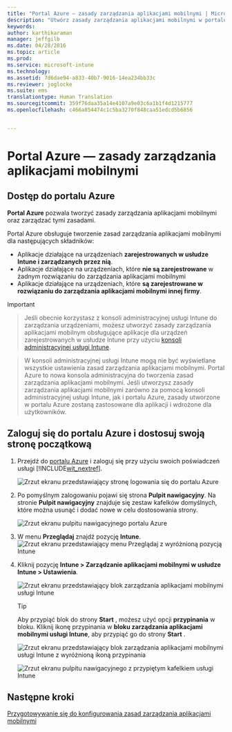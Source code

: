 ```yaml
---
title: "Portal Azure — zasady zarządzania aplikacjami mobilnymi | Microsoft Intune"
description: "Utwórz zasady zarządzania aplikacjami mobilnymi w portalu Azure. Zasady tworzone w tym miejscu można zastosować do urządzeń z rejestracją lub bez rejestracji w usłudze Intune."
keywords: 
author: karthikaraman
manager: jeffgilb
ms.date: 04/28/2016
ms.topic: article
ms.prod: 
ms.service: microsoft-intune
ms.technology: 
ms.assetid: 7d6dae94-a833-40b7-9016-14ea234bb33c
ms.reviewer: joglocke
ms.suite: ems
translationtype: Human Translation
ms.sourcegitcommit: 359f76daa35a14e4107a9e03c6a1b1f4d1215777
ms.openlocfilehash: c466a854474c1c5ba3270f848caa51edcd5b6856


---
```


# Portal Azure — zasady zarządzania aplikacjami mobilnymi
## Dostęp do portalu Azure
**Portal Azure** pozwala tworzyć zasady zarządzania aplikacjami mobilnymi oraz zarządzać tymi zasadami.

Portal Azure obsługuje tworzenie zasad zarządzania aplikacjami mobilnymi dla następujących składników:
- Aplikacje działające na urządzeniach **zarejestrowanych w usłudze Intune i zarządzanych przez nią**.
- Aplikacje działające na urządzeniach, które **nie są zarejestrowane** w żadnym rozwiązaniu do zarządzania aplikacjami mobilnymi
- Aplikacje działające na urządzeniach, które **są zarejestrowane w rozwiązaniu do zarządzania aplikacjami mobilnymi innej firmy**.

>[!IMPORTANT]

> Jeśli obecnie korzystasz z konsoli administracyjnej usługi Intune do zarządzania urządzeniami, możesz utworzyć zasady zarządzania aplikacjami mobilnym obsługujące aplikacje dla urządzeń zarejestrowanych w usłudze Intune przy użyciu [konsoli administracyjnej usługi Intune](configure-and-deploy-mobile-application-management-policies-in-the-microsoft-intune-console.md).

> W konsoli administracyjnej usługi Intune mogą nie być wyświetlane wszystkie ustawienia zasad zarządzania aplikacjami mobilnymi. Portal Azure to nowa konsola administracyjna do tworzenia zasad zarządzania aplikacjami mobilnymi. Jeśli utworzysz zasady zarządzania aplikacjami mobilnymi zarówno za pomocą konsoli administracyjnej usługi Intune, jak i portalu Azure, zasady utworzone w portalu Azure zostaną zastosowane dla aplikacji i wdrożone dla użytkowników.

## Zaloguj się do portalu Azure i dostosuj swoją stronę początkową

1.  Przejdź do [portalu Azure](https://portal.azure.com) i zaloguj się przy użyciu swoich poświadczeń usługi [!INCLUDE[wit_nextref](../includes/wit_nextref_md.md)].

    ![Zrzut ekranu przedstawiający stronę logowania się do portalu Azure](../media/AppManagement/AzurePortal_MAMSigninPage.png)

2.  Po pomyślnym zalogowaniu pojawi się strona **Pulpit nawigacyjny**. Na stronie **Pulpit nawigacyjny** znajduje się zestaw kafelków domyślnych, które można usunąć i dodać nowe w celu dostosowania strony.

    ![Zrzut ekranu pulpitu nawigacyjnego portalu Azure](../media/AppManagement/AzurePortal_MAMStartboard_NoMAM.png)

3.  W menu **Przeglądaj** znajdź pozycję **Intune**.![Zrzut ekranu przedstawiający menu Przeglądaj z wyróżnioną pozycją Intune](../media/AppManagement/AzurePortal_MAM_Browse_Intune.png)

4.  Kliknij pozycję **Intune > Zarządzanie aplikacjami mobilnymi w usłudze Intune > Ustawienia**.

    ![Zrzut ekranu przedstawiający blok zarządzania aplikacjami mobilnymi usługi Intune](../media/AppManagement/AzurePortal_MAM_Mainblade.png)

    > [!TIP]
    > Aby przypiąć blok do strony **Start** , możesz użyć opcji **przypinania** w bloku.  Kliknij ikonę przypinania w **bloku zarządzania aplikacjami mobilnymi usługi Intune**, aby przypiąć go do strony **Start** .

    ![Zrzut ekranu przedstawiający blok zarządzania aplikacjami mobilnymi usługi Intune z wyróżnioną ikoną przypinania](../media/AppManagement/AzurePortal_MAM_PinBladeAction.png)

    ![Zrzut ekranu pulpitu nawigacyjnego z przypiętym kafelkiem usługi Intune](../media/AppManagement/AzurePortal_MAM_Startboard_withMAM.png)
## Następne kroki
[Przygotowywanie się do konfigurowania zasad zarządzania aplikacjami mobilnymi](get-ready-to-configure-mobile-app-management-policies-with-microsoft-intune.md)



<!--HONumber=Jul16_HO3-->


